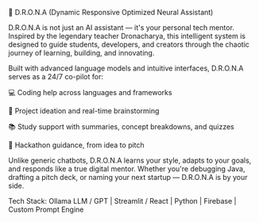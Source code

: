 🧠 D.R.O.N.A
(Dynamic Responsive Optimized Neural Assistant)

D.R.O.N.A is not just an AI assistant — it's your personal tech mentor. Inspired by the legendary teacher Dronacharya, this intelligent system is designed to guide students, developers, and creators through the chaotic journey of learning, building, and innovating.

Built with advanced language models and intuitive interfaces, D.R.O.N.A serves as a 24/7 co-pilot for:

💻 Coding help across languages and frameworks

🧠 Project ideation and real-time brainstorming

📚 Study support with summaries, concept breakdowns, and quizzes

🚀 Hackathon guidance, from idea to pitch

Unlike generic chatbots, D.R.O.N.A learns your style, adapts to your goals, and responds like a true digital mentor. Whether you're debugging Java, drafting a pitch deck, or naming your next startup — D.R.O.N.A is by your side.

Tech Stack: Ollama LLM / GPT | Streamlit / React | Python | Firebase | Custom Prompt Engine
